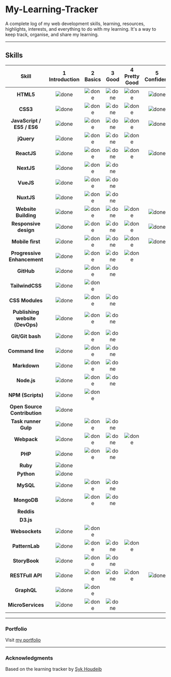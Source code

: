 # My-Learning-Tracker
A complete log of my web development skills, learning, resources, highlights, interests, and everything to do with my learning. It's a way to keep track, organise, and share my learning.

---

## Skills

[done]: https://user-images.githubusercontent.com/29199184/32275438-8385f5c0-bf0b-11e7-9406-42265f71e2bd.png "Done"

|               Skill              | 1<br>Introduction | 2<br>Basics   | 3<br>Good     | 4<br>Pretty Good | 5<br>Confident | 6<br>Awesome    |
|:--------------------------------:|:-----------------:|:-------------:|:-------------:|:----------------:|:--------------:|:---------------:|
|**HTML5**                         | ![done][done]     | ![done][done] | ![done][done] | ![done][done]    | ![done][done]  |                 |
|**CSS3**                          | ![done][done]     | ![done][done] | ![done][done] | ![done][done]    | ![done][done]  |                 |
|**JavaScript / ES5 / ES6**        | ![done][done]     | ![done][done] | ![done][done] | ![done][done]    | ![done][done]  |                 |
|**jQuery**                        | ![done][done]     | ![done][done] | ![done][done] | ![done][done]    |                |                 |
|**ReactJS**                       | ![done][done]     | ![done][done] | ![done][done] | ![done][done]    |![done][done]   |                 |
|**NextJS**                        | ![done][done]     | ![done][done] | ![done][done] |                  |                |                 |
|**VueJS**                         | ![done][done]     | ![done][done] | ![done][done] |                  |                |                 |
|**NuxtJS**                        | ![done][done]     | ![done][done] | ![done][done] |                  |                |                 |
|**Website Building**              | ![done][done]     | ![done][done] | ![done][done] | ![done][done]    | ![done][done]  | ![done][done]    |
|**Responsive design**             | ![done][done]     | ![done][done] | ![done][done] | ![done][done]    | ![done][done]  | ![done][done]    |
|**Mobile first**                  | ![done][done]     | ![done][done] | ![done][done] | ![done][done]    | ![done][done]  |                  ![done][done]    |
|**Progressive Enhancement**       | ![done][done]     | ![done][done] | ![done][done] | ![done][done]    |                |                 |
|**GitHub**                        | ![done][done]     | ![done][done] | ![done][done] |                  |                |                 |
|**TailwindCSS**                   | ![done][done]     | ![done][done] |               |                  |                |                 |
|**CSS Modules**                   | ![done][done]     | ![done][done] | ![done][done] |                  |                |                 |
|**Publishing website (DevOps)**   | ![done][done]     | ![done][done] | ![done][done] |                  |                |                 |
|**Git/Git bash**                  | ![done][done]     | ![done][done] | ![done][done] |                  |                |                 |
|**Command line**                  | ![done][done]     | ![done][done] | ![done][done] |                  |                |                 |
|**Markdown**                      | ![done][done]     | ![done][done] | ![done][done] |                  |                |                 |
|**Node.js**                       | ![done][done]     | ![done][done] | ![done][done] |                  |                |                 |
|**NPM (Scripts)**                 | ![done][done]     | ![done][done] |               |                  |                |                 |
|**Open Source Contribution**      | ![done][done]     |               |               |                  |                |                 |
|**Task runner Gulp**              | ![done][done]     | ![done][done] | ![done][done] |                  |                |                 |
|**Webpack**                       | ![done][done]     | ![done][done] | ![done][done] | ![done][done]    |                |                 |
|**PHP**                           | ![done][done]     | ![done][done] | ![done][done] |                  |                |                 |
|**Ruby**                          | ![done][done]     |               |               |                  |                |                 |
|**Python**                        | ![done][done]     |               |               |                  |                |                 |
|**MySQL**                         | ![done][done]     | ![done][done] | ![done][done] |                  |                |                 |
|**MongoDB**                       | ![done][done]     | ![done][done] | ![done][done] |                  |                |                 |
|**Reddis**                        |                   |               |               |                  |                |                 |
|**D3.js**                         |                   |               |               |                  |                |                 |
|**Websockets**                    | ![done][done]     | ![done][done] |               |                  |                |                 |
|**PatternLab**                    | ![done][done]     | ![done][done] | ![done][done] | ![done][done]    |                |                 |
|**StoryBook**                     | ![done][done]     | ![done][done] | ![done][done] |                  |                |                 |
|**RESTFull API**                  | ![done][done]     | ![done][done] | ![done][done] | ![done][done]    | ![done][done]  |                 |
|**GraphQL**                       | ![done][done]     | ![done][done] |               |                  |                |                 |
|**MicroServices**                 | ![done][done]     | ![done][done] | ![done][done] |                  |                |                 |
----


### Portfolio
Visit [my portfolio]()

---


### Acknowledgments 

Based on the learning tracker by [Syk Houdeib](https://github.com/Syknapse/My-Learning-Tracker) 

